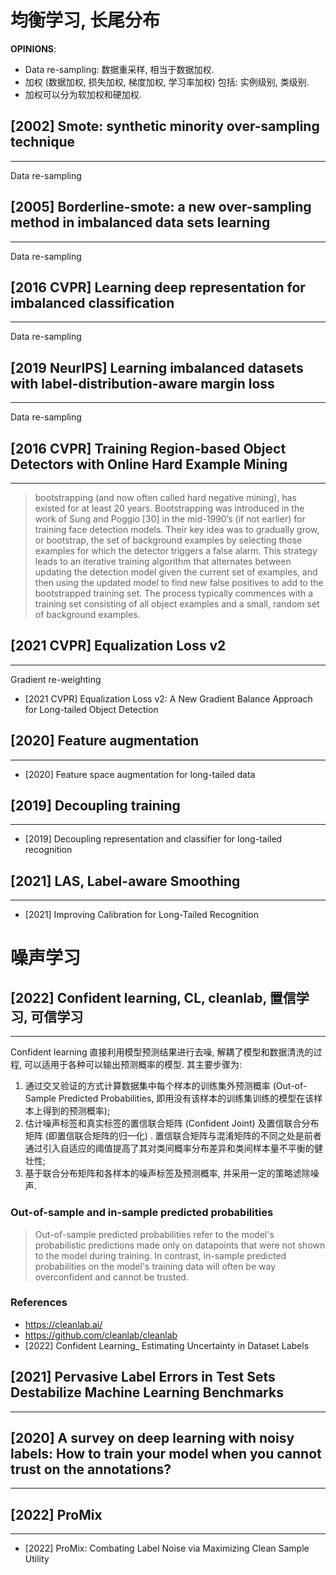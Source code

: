 

# 均衡学习, 长尾分布

**OPINIONS**: 
- Data re-sampling: 数据重采样, 相当于数据加权. 
- 加权 (数据加权, 损失加权, 梯度加权, 学习率加权) 包括: 实例级别, 类级别.
- 加权可以分为软加权和硬加权.


## [2002] Smote: synthetic minority over-sampling technique
----
Data re-sampling

## [2005] Borderline-smote: a new over-sampling method in imbalanced data sets learning
----
Data re-sampling

## [2016 CVPR] Learning deep representation for imbalanced classification
----
Data re-sampling

## [2019 NeurIPS] Learning imbalanced datasets with label-distribution-aware margin loss
---
Data re-sampling

## [2016 CVPR] Training Region-based Object Detectors with Online Hard Example Mining
----
> bootstrapping (and now often called hard negative mining), has existed for at least 20 years. Bootstrapping was introduced in the work of Sung and Poggio [30] in the mid-1990’s (if not earlier) for training face detection models. Their key idea was to gradually grow, or bootstrap, the set of background examples by selecting those examples for which the detector triggers a false alarm. This strategy leads to an iterative training algorithm that alternates between updating the detection model given the current set of examples, and then using the updated model to find new false positives to add to the bootstrapped training set. The process typically commences with a training set consisting of all object examples and a small, random set of background examples.

## [2021 CVPR] Equalization Loss v2 
----
Gradient re-weighting

- [2021 CVPR] Equalization Loss v2: A New Gradient Balance Approach for Long-tailed Object Detection

## [2020] Feature augmentation
---
- [2020] Feature space augmentation for long-tailed data

## [2019] Decoupling training
----
- [2019] Decoupling representation and classifier for long-tailed recognition

## [2021] LAS, Label-aware Smoothing
----
- [2021] Improving Calibration for Long-Tailed Recognition


# 噪声学习

## [2022] Confident learning, CL, cleanlab, 置信学习, 可信学习
----
Confident learning 直接利用模型预测结果进行去噪, 解耦了模型和数据清洗的过程, 可以适用于各种可以输出预测概率的模型. 其主要步骤为: 
1) 通过交叉验证的方式计算数据集中每个样本的训练集外预测概率 (Out-of-Sample Predicted Probabilities, 即用没有该样本的训练集训练的模型在该样本上得到的预测概率);
2) 估计噪声标签和真实标签的置信联合矩阵 (Confident Joint) 及置信联合分布矩阵 (即置信联合矩阵的归一化) . 置信联合矩阵与混淆矩阵的不同之处是前者通过引入自适应的阈值提高了其对类间概率分布差异和类间样本量不平衡的健壮性;
3) 基于联合分布矩阵和各样本的噪声标签及预测概率, 并采用一定的策略滤除噪声. 

### Out-of-sample and in-sample predicted probabilities 
> Out-of-sample predicted probabilities refer to the model's probabilistic predictions made only on datapoints that were not shown to the model during training. In contrast, in-sample predicted probabilities on the model's training data will often be way overconfident and cannot be trusted.

### References
- https://cleanlab.ai/
- https://github.com/cleanlab/cleanlab
- [2022] Confident Learning_ Estimating Uncertainty in Dataset Labels

## [2021] Pervasive Label Errors in Test Sets Destabilize Machine Learning Benchmarks
----

## [2020] A survey on deep learning with noisy labels: How to train your model when you cannot trust on the annotations?
----

## [2022] ProMix
----
- [2022] ProMix: Combating Label Noise via Maximizing Clean Sample Utility

